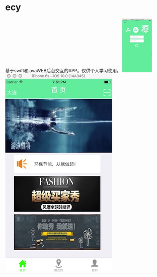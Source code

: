 # ecy
基于swift和javaWEB后台交互的APP。仅供个人学习使用。
![image](https://github.com/900emperor/ecy/blob/master/images/登录页面.jpg)
![image](https://github.com/900emperor/ecy/blob/master/images/首页.jpg)
